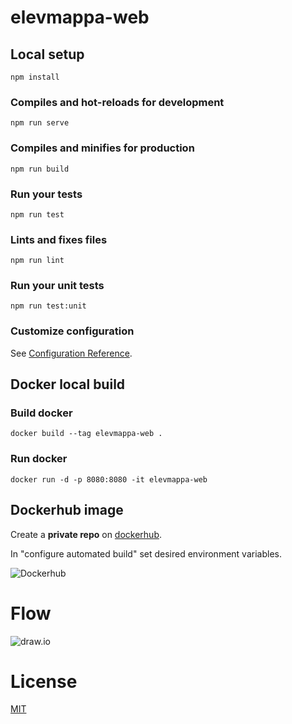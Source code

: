 # elevmappa-web

## Local setup
```
npm install
```

### Compiles and hot-reloads for development
```
npm run serve
```

### Compiles and minifies for production
```
npm run build
```

### Run your tests
```
npm run test
```

### Lints and fixes files
```
npm run lint
```

### Run your unit tests
```
npm run test:unit
```

### Customize configuration
See [Configuration Reference](https://cli.vuejs.org/config/).

## Docker local build

### Build docker
```
docker build --tag elevmappa-web .
```

### Run docker
```
docker run -d -p 8080:8080 -it elevmappa-web
```

## Dockerhub image

Create a **private repo** on [dockerhub](https://hub.docker.com/).

In "configure automated build" set desired environment variables.

![Dockerhub](https://i.imgur.com/pGtdo1J.png)


# Flow

![draw.io](https://i.imgur.com/fVFHw45.png)

# License
[MIT](LICENSE)
